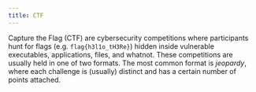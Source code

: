 ```yaml
---
title: CTF
---
```


Capture the Flag (CTF) are cybersecurity competitions where participants hunt for flags (e.g. `flag{h3l1o_tH3Re}`) hidden inside vulnerable executables, applications, files, and whatnot. These competitions are usually held in one of two formats. The most common format is *jeopardy*, where each challenge is (usually) distinct and has a certain number of points attached.
